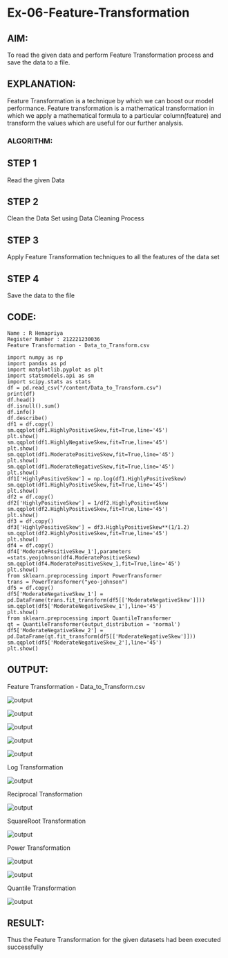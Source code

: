 # Ex-06-Feature-Transformation

## AIM:
To read the given data and perform Feature Transformation process and save the data to a file.

## EXPLANATION:
Feature Transformation is a technique by which we can boost our model performance. Feature transformation is a mathematical transformation in which we apply a mathematical formula to a particular column(feature) and transform the values which are useful for our further analysis.

### ALGORITHM:
## STEP 1
Read the given Data

## STEP 2 
Clean the Data Set using Data Cleaning Process

## STEP 3
Apply Feature Transformation techniques to all the features of the data set

## STEP 4 
Save the data to the file

## CODE:
```
Name : R Hemapriya
Register Number : 212221230036
Feature Transformation - Data_to_Transform.csv
```

```
import numpy as np
import pandas as pd
import matplotlib.pyplot as plt
import statsmodels.api as sm
import scipy.stats as stats
df = pd.read_csv("/content/Data_to_Transform.csv")
print(df)
df.head()
df.isnull().sum()
df.info()
df.describe()
df1 = df.copy()
sm.qqplot(df1.HighlyPositiveSkew,fit=True,line='45')
plt.show()
sm.qqplot(df1.HighlyNegativeSkew,fit=True,line='45')
plt.show()
sm.qqplot(df1.ModeratePositiveSkew,fit=True,line='45')
plt.show()
sm.qqplot(df1.ModerateNegativeSkew,fit=True,line='45')
plt.show()
df1['HighlyPositiveSkew'] = np.log(df1.HighlyPositiveSkew)
sm.qqplot(df1.HighlyPositiveSkew,fit=True,line='45')
plt.show()
df2 = df.copy()
df2['HighlyPositiveSkew'] = 1/df2.HighlyPositiveSkew
sm.qqplot(df2.HighlyPositiveSkew,fit=True,line='45')
plt.show()
df3 = df.copy()
df3['HighlyPositiveSkew'] = df3.HighlyPositiveSkew**(1/1.2)
sm.qqplot(df2.HighlyPositiveSkew,fit=True,line='45')
plt.show()
df4 = df.copy()
df4['ModeratePositiveSkew_1'],parameters =stats.yeojohnson(df4.ModeratePositiveSkew)
sm.qqplot(df4.ModeratePositiveSkew_1,fit=True,line='45')
plt.show()
from sklearn.preprocessing import PowerTransformer 
trans = PowerTransformer("yeo-johnson")
df5 = df.copy()
df5['ModerateNegativeSkew_1'] = pd.DataFrame(trans.fit_transform(df5[['ModerateNegativeSkew']]))
sm.qqplot(df5['ModerateNegativeSkew_1'],line='45')
plt.show()
from sklearn.preprocessing import QuantileTransformer
qt = QuantileTransformer(output_distribution = 'normal')
df5['ModerateNegativeSkew_2'] = pd.DataFrame(qt.fit_transform(df5[['ModerateNegativeSkew']]))
sm.qqplot(df5['ModerateNegativeSkew_2'],line='45')
plt.show()
```
## OUTPUT:

Feature Transformation - Data_to_Transform.csv

![output](https://github.com/Hemapriya-2004/Ex-06-Feature-Transformation/blob/main/6.1.jpg)

![output](https://github.com/Hemapriya-2004/Ex-06-Feature-Transformation/blob/main/6.2.jpg)

![output](https://github.com/Hemapriya-2004/Ex-06-Feature-Transformation/blob/main/6.3.jpg)

![output](https://github.com/Hemapriya-2004/Ex-06-Feature-Transformation/blob/main/6.4.jpg)

![output](https://github.com/Hemapriya-2004/Ex-06-Feature-Transformation/blob/main/6.5.jpg)

Log Transformation

![output](https://github.com/Hemapriya-2004/Ex-06-Feature-Transformation/blob/main/6.6.jpg)

Reciprocal Transformation

![output](https://github.com/Hemapriya-2004/Ex-06-Feature-Transformation/blob/main/6.7.jpg)

SquareRoot Transformation

![output](https://github.com/Hemapriya-2004/Ex-06-Feature-Transformation/blob/main/6.8.jpg)

Power Transformation

![output](https://github.com/Hemapriya-2004/Ex-06-Feature-Transformation/blob/main/6.9.jpg)

![output](https://github.com/Hemapriya-2004/Ex-06-Feature-Transformation/blob/main/6.10.jpg)

Quantile Transformation

![output](https://github.com/Hemapriya-2004/Ex-06-Feature-Transformation/blob/main/6.11.jpg)

## RESULT:
Thus the Feature Transformation for the given datasets had been executed successfully
